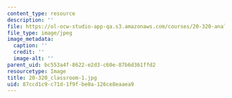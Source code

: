 ```yaml
---
content_type: resource
description: ''
file: https://ol-ocw-studio-app-qa.s3.amazonaws.com/courses/20-320-analysis-of-biomolecular-and-cellular-systems-fall-2012/87ccd1c9c71d1f9fbe0a126ce8eaaea9_20-320_classroom-1.jpg
file_type: image/jpeg
image_metadata:
  caption: ''
  credit: ''
  image-alt: ''
parent_uid: bc553a4f-8622-e2d3-c60e-87b6d361ffd2
resourcetype: Image
title: 20-320_classroom-1.jpg
uid: 87ccd1c9-c71d-1f9f-be0a-126ce8eaaea9
---
```

